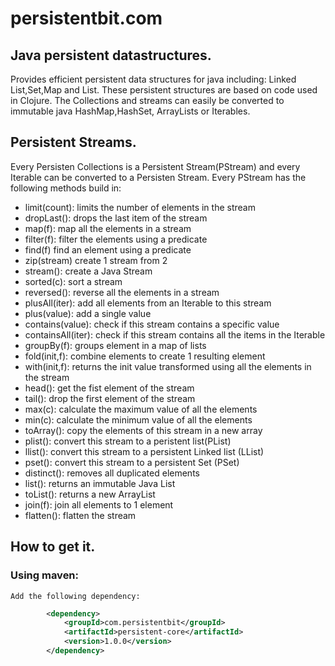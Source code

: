 # persistentbit.com

## Java persistent datastructures.

Provides efficient persistent data structures for java including:
 Linked List,Set,Map and List.
These persistent structures are based on code used in Clojure. 
The Collections and streams can easily be converted to immutable java HashMap,HashSet,  ArrayLists or Iterables. 

## Persistent Streams.

Every Persisten Collections is a Persistent Stream(PStream) and every Iterable can be converted to a Persisten Stream. 
Every PStream has the following methods build in:

- limit(count): limits the number of elements in the stream
- dropLast(): drops the last item of the stream
- map(f): map all the elements in a stream
- filter(f): filter the elements using a predicate
- find(f) find an element using a predicate
- zip(stream) create 1 stream from 2 
- stream(): create a Java Stream
- sorted(c): sort a stream
- reversed(): reverse all the elements in a stream
- plusAll(iter): add all elements from an Iterable to this stream
- plus(value): add a single value
- contains(value): check if this stream contains a specific value
- containsAll(iter): check if this stream contains all the items in the Iterable
- groupBy(f): groups element in a map of lists
- fold(init,f): combine elements to create 1 resulting element
- with(init,f): returns the init value transformed using all the elements in the stream
- head(): get the fist element of the stream
- tail(): drop the first element of the stream
- max(c): calculate the maximum value of all the elements
- min(c): calculate the minimum value of all the elements
- toArray(): copy the elements of this stream in a new array
- plist(): convert this stream to a peristent list(PList)
- llist(): convert this stream to a persistent Linked list (LList)
- pset(): convert this stream to a persistent Set (PSet)
- distinct(): removes all duplicated elements
- list(): returns an immutable  Java List
- toList(): returns a new ArrayList 
- join(f): join all elements to 1 element
- flatten(): flatten the stream


## How to get it.

### Using maven:
    Add the following dependency:
```xml
        <dependency>
            <groupId>com.persistentbit</groupId>
            <artifactId>persistent-core</artifactId>
            <version>1.0.0</version>
        </dependency>
```